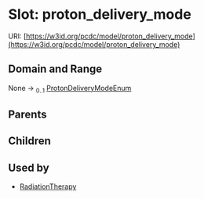 
# Slot: proton_delivery_mode




URI: [https://w3id.org/pcdc/model/proton_delivery_mode](https://w3id.org/pcdc/model/proton_delivery_mode)


## Domain and Range

None &#8594;  <sub>0..1</sub> [ProtonDeliveryModeEnum](ProtonDeliveryModeEnum.md)

## Parents


## Children


## Used by

 * [RadiationTherapy](RadiationTherapy.md)
